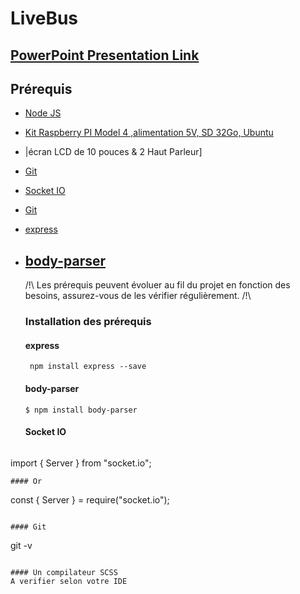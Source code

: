 # LiveBus

## [PowerPoint Presentation Link](https://docs.google.com/presentation/d/11bYyfLrmNvgShFfJFx8oGV6T18maJpPoou6bMGi4znk/edit#slide=id.gb47398cd52_0_48)

## Prérequis

- [Node JS](https://nodejs.org/en)
- [Kit Raspberry PI Model 4 ,alimentation 5V, SD 32Go, Ubuntu](https://www.kubii.com/fr/kits-nano-ordinateurs/3011-starter-kit-raspberry-pi4-4gb-3272496302112.html)
- |écran LCD de 10 pouces & 2 Haut Parleur]
- [Git](https://git-scm.com/download/)
- [Socket IO](https://socket.io/)
- [Git](https://git-scm.com/download/)
- [express](https://expressjs.com/fr/)
- [body-parser](https://www.npmjs.com/package/body-parser)
  - 
  /!\ Les prérequis peuvent évoluer au fil du projet en fonction des besoins, assurez-vous de les vérifier régulièrement. /!\

  ### Installation des prérequis

  #### express
  ```
   npm install express --save
  ```
  

  #### body-parser
  ```
  $ npm install body-parser
  ```
  
  
  #### Socket IO
  ```
 import { Server } from "socket.io";
  ```
  #### Or
  ```
const { Server } = require("socket.io");
  ```

  #### Git
  ```
  git -v
  ```

  #### Un compilateur SCSS
  A verifier selon votre IDE
